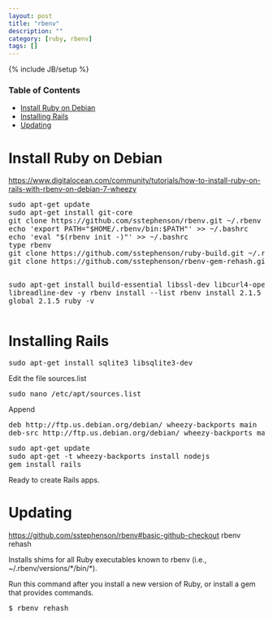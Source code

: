 ```yaml
---
layout: post
title: "rbenv"
description: ""
category: [ruby, rbenv]
tags: []
---
```

{% include JB/setup %}

<!-- TOC START -->
<div id="dw__toc">
<h3 class="toggle">Table of Contents</h3>
<div>

<ul class="toc">
<li class="level1"><div class="li"><a href="#install_ruby_on_debian">Install Ruby on Debian</a></div></li>
<li class="level1"><div class="li"><a href="#installing_rails">Installing Rails</a></div></li>
<li class="level1"><div class="li"><a href="#updating">Updating</a></div></li>
</ul>
</div>
</div>
<!-- TOC END -->

<h1 class="sectionedit1" id="install_ruby_on_debian">Install Ruby on Debian</h1>
<div class="level1">

<p>
<a href="https://www.digitalocean.com/community/tutorials/how-to-install-ruby-on-rails-with-rbenv-on-debian-7-wheezy" class="urlextern" title="https://www.digitalocean.com/community/tutorials/how-to-install-ruby-on-rails-with-rbenv-on-debian-7-wheezy"  rel="nofollow">https://www.digitalocean.com/community/tutorials/how-to-install-ruby-on-rails-with-rbenv-on-debian-7-wheezy</a><br/>

</p>
<pre class="code">sudo apt-get update
sudo apt-get install git-core
git clone https://github.com/sstephenson/rbenv.git ~/.rbenv
echo &#039;export PATH=&quot;$HOME/.rbenv/bin:$PATH&quot;&#039; &gt;&gt; ~/.bashrc
echo &#039;eval &quot;$(rbenv init -)&quot;&#039; &gt;&gt; ~/.bashrc
type rbenv
git clone https://github.com/sstephenson/ruby-build.git ~/.rbenv/plugins/ruby-build
git clone https://github.com/sstephenson/rbenv-gem-rehash.git ~/.rbenv/plugins/rbenv-gem-rehash

sudo apt-get install build-essential libssl-dev libcurl4-openssl-dev libreadline-dev -y
rbenv install --list
rbenv install 2.1.5 -k 
rbenv global 2.1.5
ruby -v</pre>

</div>

<h1 class="sectionedit2" id="installing_rails">Installing Rails</h1>
<div class="level1">
<pre class="code">sudo apt-get install sqlite3 libsqlite3-dev</pre>

<p>
Edit the file sources.list
</p>
<pre class="code">sudo nano /etc/apt/sources.list</pre>

<p>
Append
</p>
<pre class="code">deb http://ftp.us.debian.org/debian/ wheezy-backports main
deb-src http://ftp.us.debian.org/debian/ wheezy-backports main</pre>
<pre class="code">sudo apt-get update
sudo apt-get -t wheezy-backports install nodejs
gem install rails</pre>

<p>
Ready to create Rails apps.
</p>

</div>

<h1 class="sectionedit3" id="updating">Updating</h1>
<div class="level1">

<p>
<a href="https://github.com/sstephenson/rbenv#basic-github-checkout" class="urlextern" title="https://github.com/sstephenson/rbenv#basic-github-checkout"  rel="nofollow">https://github.com/sstephenson/rbenv#basic-github-checkout</a>
rbenv rehash
</p>

<p>
Installs shims for all Ruby executables known to rbenv (i.e., ~/.rbenv/versions/*/bin/*).<br/>

Run this command after you install a new version of Ruby, or install a gem that provides commands.
</p>
<pre class="code">$ rbenv rehash</pre>

</div>
